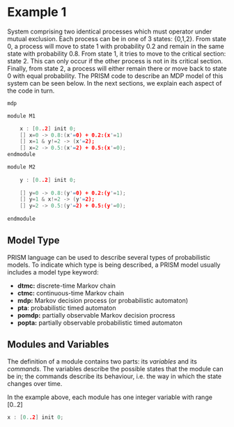 # Example 1

System comprising two identical processes which must operator under mutual exclusion.  Each process can be in one of 3 states: {0,1,2}. From state 0, a process will move to state 1 with probability 0.2 and remain in the same state with probability 0.8. From state 1, it tries to move to the critical section: state 2. This can only occur if the other process is not in its critical section. Finally, from state 2, a process will either remain there or move back to state 0 with equal probability. The PRISM code to describe an MDP model of this system can be seen below. In the next sections, we explain each aspect of the code in turn.

```c
mdp 

module M1

	x : [0..2] init 0;
	[] x=0 -> 0.8:(x'=0) + 0.2:(x'=1)
	[] x=1 & y!=2 -> (x'=2);  
    [] x=2 -> 0.5:(x'=2) + 0.5:(x'=0);
endmodule

module M2  
  
    y : [0..2] init 0;  
  
    [] y=0 -> 0.8:(y'=0) + 0.2:(y'=1);  
    [] y=1 & x!=2 -> (y'=2);  
    [] y=2 -> 0.5:(y'=2) + 0.5:(y'=0);  
  
endmodule

```

## Model Type
PRISM language can be used to describe several types of probabilistic models. To indicate which type is being described, a PRISM model usually includes a model type keyword:

- **dtmc:** discrete-time Markov chain
- **ctmc:** continuous-time Markov chain
- **mdp:** Markov decision process (or probabilistic automaton)
- **pta**: probabilistic timed automaton
- **pomdp:** partially observable Markov decision procress
- **popta:** partially observable probabilistic timed automaton

## Modules and Variables

The definition of a module contains two parts: its *variables* and its *commands*. The variables describe the possible states that the module can be in; the commands describe its behaviour, i.e. the way in which the state changes over time.

In the example above, each module has one integer variable with range [0..2]

```c
x : [0..2] init 0;
```

